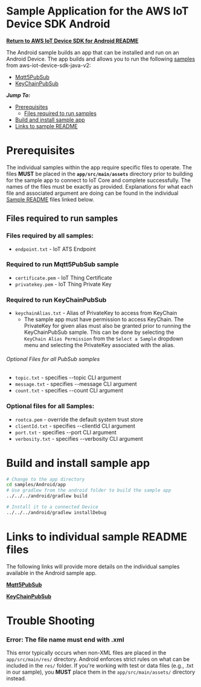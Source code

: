 # Sample Application for the AWS IoT Device SDK Android
[**Return to AWS IoT Device SDK for Android README**](../../documents/ANDROID.md)

The Android sample builds an app that can be installed and run on an Android Device. The app builds and allows you
to run the following [samples](#links-to-individual-sample-readme-files) from aws-iot-device-sdk-java-v2:
* [Mqtt5PubSub](../Mqtt5/PubSub/README.md)
* [KeyChainPubSub](./AndroidKeyChainPubSub/README.md)

*__Jump To:__*

* [Prerequisites](#prerequisites)
  * [Files required to run samples](#files-required-to-run-samples)
* [Build and install sample app](#build-and-install-sample-app)
* [Links to sample README](#links-to-individual-sample-readme-files)


# Prerequisites
The individual samples within the app require specific files to operate. The files **MUST** be placed in the
**`app/src/main/assets`** directory prior to building for the sample app to connect to IoT Core and complete
successfully. The names of the files must be exactly as provided. Explanations for what each file and
associated argument are doing can be found in the individual [Sample README](#links-to-individual-sample-readme-files)
files linked below.

## Files required to run samples

### Files required by all samples:
* `endpoint.txt` - IoT ATS Endpoint

### Required to run Mqtt5PubSub sample
* `certificate.pem` - IoT Thing Certificate
* `privatekey.pem` - IoT Thing Private Key

### Required to run KeyChainPubSub
* `keychainAlias.txt` - Alias of PrivateKey to access from KeyChain
  * The sample app must have permission to access KeyChain. The PrivateKey for given alias must also be granted prior to running the KeyChainPubSub sample. This can be done by selecting the `KeyChain Alias Permission` from the `Select a Sample` dropdown menu and selecting the PrivateKey associated with the alias.

###### Optional Files for all PubSub samples
* `topic.txt` - specifies --topic CLI argument
* `message.txt` - specifies --message CLI argument
* `count.txt` - specifies --count CLI argument

### Optional files for all Samples:
* `rootca.pem` - override the default system trust store
* `clientId.txt` - specifies --clientId CLI argument
* `port.txt` - specifies --port CLI argument
* `verbosity.txt` - specifies --verbosity CLI argument

# Build and install sample app

``` sh
# Change to the app directory
cd samples/Android/app
# Use gradlew from the android folder to build the sample app
../../../android/gradlew build

# Install it to a connected Device
../../../android/gradlew installDebug
```

# Links to individual sample README files
The following links will provide more details on the individual samples available in the
Android sample app.

[**Mqtt5PubSub**](../Mqtt5/PubSub/README.md)

[**KeyChainPubSub**](AndroidKeyChainPubSub/README.md)


# Trouble Shooting
### Error: The file name must end with .xml
This error typically occurs when non-XML files are placed in the `app/src/main/res/` directory. Android enforces strict rules on what can be included in the `res/` folder. If you're working with test or data files (e.g., .txt in our sample), you **MUST** place them in the `app/src/main/assets/` directory instead.
